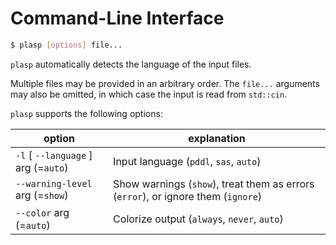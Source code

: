 # Command-Line Interface

```bash
$ plasp [options] file...
```

`plasp` automatically detects the language of the input files.

Multiple files may be provided in an arbitrary order.
The `file...` arguments may also be omitted, in which case the input is read from `std::cin`.

`plasp` supports the following options:

| **option** | **explanation** |
|------------|-----------------|
| `-l` [ `--language` ] arg (=`auto`) | Input language (`pddl`, `sas`, `auto`) |
| `--warning-level` arg (=`show`) | Show warnings (`show`), treat them as errors (`error`), or ignore them (`ignore`) |
| `--color` arg (=`auto`) | Colorize output (`always`, `never`, `auto`) |
